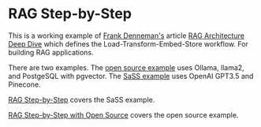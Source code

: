 # RAG Step-by-Step

This is a working example of [Frank Denneman's](https://www.linkedin.com/in/frankdenneman/) article [RAG Architecture Deep Dive](https://www.linkedin.com/pulse/rag-architecture-deep-dive-frank-denneman-4lple/) which defines the Load-Transform-Embed-Store workflow. For building RAG applications.

There are two examples. The [open source example](/RAG_opensource/) uses Ollama, llama2, and PostgeSQL with pgvector. The [SaSS example](./RAG_SaSS/) uses OpenAI GPT3.5 and Pinecone.

[RAG Step-by-Step](https://dev.to/spara_50/rag-step-by-step-3fof) covers the SaSS example.

[RAG Step-by-Step with Open Source]() covers the open source example.


